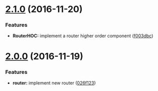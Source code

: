 <a name="2.1.0"></a>
# [2.1.0](https://github.com/motorcyclejs/router/compare/v2.0.0...v2.1.0) (2016-11-20)


### Features

* **RouterHOC:** implement a router higher order component ([f003dbc](https://github.com/motorcyclejs/router/commit/f003dbc))



<a name="2.0.0"></a>
# [2.0.0](https://github.com/motorcyclejs/router/compare/026f123...v2.0.0) (2016-11-19)


### Features

* **router:** implement new router ([026f123](https://github.com/motorcyclejs/router/commit/026f123))



